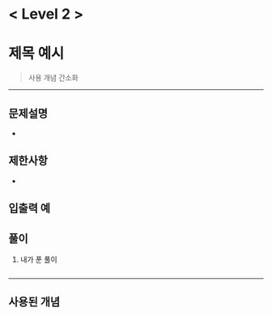 

# < Level 2 > 

# 제목 예시 

> 사용 개념 간소화 

---

## 문제설명 

- 


## 제한사항 

- 

## 입출력 예

## 풀이 

1. 내가 푼 풀이 

   ```java
   
   ```
   


---

## 사용된 개념
